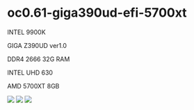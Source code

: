 # oc0.61-giga390ud-efi-5700xt

INTEL 9900K

GIGA Z390UD ver1.0

DDR4 2666 32G RAM

INTEL UHD 630

AMD 5700XT 8GB

![](https://github.com/shayinqi/oc0.61-giga390ud-efi-5700xt/blob/master/photo/9900k.png)
![](https://github.com/shayinqi/oc0.61-giga390ud-efi-5700xt/blob/master/photo/5700xt01.png)
![](https://github.com/shayinqi/oc0.61-giga390ud-efi-5700xt/blob/master/photo/5700xt02.png)
